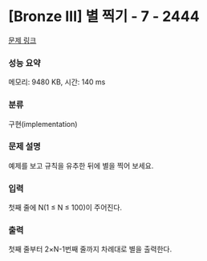 # [Bronze III] 별 찍기 - 7 - 2444 

[문제 링크](https://www.acmicpc.net/problem/2444) 

### 성능 요약

메모리: 9480 KB, 시간: 140 ms

### 분류

구현(implementation)

### 문제 설명

<p>예제를 보고 규칙을 유추한 뒤에 별을 찍어 보세요.</p>

### 입력 

 <p>첫째 줄에 N(1 ≤ N ≤ 100)이 주어진다.</p>

### 출력 

 <p>첫째 줄부터 2×N-1번째 줄까지 차례대로 별을 출력한다.</p>

